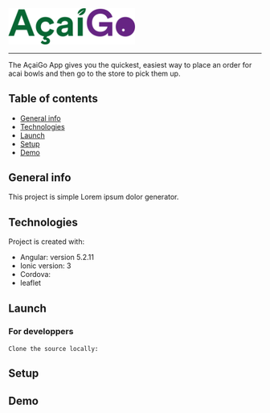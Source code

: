<img src="src/assets/imgs/acai.png" width="50%" height="50%">

<hr>

<p>The AçaiGo App gives you the quickest, easiest way to place an order for acai bowls and then go to the store to pick them up.</p>

## Table of contents
* [General info](#general-info)
* [Technologies](#technologies)
* [Launch](#Launch)
* [Setup](#setup)
* [Demo](#Demo)

## General info
This project is simple Lorem ipsum dolor generator.
	
## Technologies
Project is created with:

* Angular: version 5.2.11
* Ionic version: 3
* Cordova: 
* leaflet

## Launch

<h3> For developpers </h3>

  ```
  Clone the source locally:
  ```
  
## Setup

## Demo
